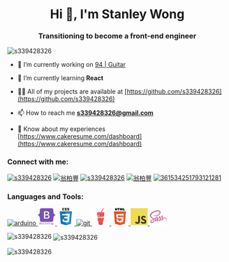 <h1 align="center">Hi 👋, I'm Stanley Wong</h1>
<h3 align="center">Transitioning to become a front-end engineer</h3>

<p align="left"> <img src="https://komarev.com/ghpvc/?username=s339428326&label=Profile%20views&color=0e75b6&style=flat" alt="s339428326" /> </p>

- 🔭 I’m currently working on [94 | Guitar](https://s339428326.github.io/Sider-project-94Iguiatr/)

- 🌱 I’m currently learning **React**

- 👨‍💻 All of my projects are available at [https://github.com/s339428326](https://github.com/s339428326)

- 📫 How to reach me **s339428326@gmail.com**

- 📄 Know about my experiences [https://www.cakeresume.com/dashboard](https://www.cakeresume.com/dashboard)

<h3 align="left">Connect with me:</h3>
<p align="left">
<a href="https://codepen.io/s339428326" target="blank"><img align="center" src="https://raw.githubusercontent.com/rahuldkjain/github-profile-readme-generator/master/src/images/icons/Social/codepen.svg" alt="s339428326" height="30" width="40" /></a>
<a href="https://linkedin.com/in/翁柏豐" target="blank"><img align="center" src="https://raw.githubusercontent.com/rahuldkjain/github-profile-readme-generator/master/src/images/icons/Social/linked-in-alt.svg" alt="翁柏豐" height="30" width="40" /></a>
<a href="https://stackoverflow.com/users/s339428326" target="blank"><img align="center" src="https://raw.githubusercontent.com/rahuldkjain/github-profile-readme-generator/master/src/images/icons/Social/stack-overflow.svg" alt="s339428326" height="30" width="40" /></a>
<a href="https://fb.com/翁柏豐" target="blank"><img align="center" src="https://raw.githubusercontent.com/rahuldkjain/github-profile-readme-generator/master/src/images/icons/Social/facebook.svg" alt="翁柏豐" height="30" width="40" /></a>
<a href="https://discord.gg/361534251793121281" target="blank"><img align="center" src="https://raw.githubusercontent.com/rahuldkjain/github-profile-readme-generator/master/src/images/icons/Social/discord.svg" alt="361534251793121281" height="30" width="40" /></a>
</p>

<h3 align="left">Languages and Tools:</h3>
<p align="left"> <a href="https://www.arduino.cc/" target="_blank" rel="noreferrer"> <img src="https://cdn.worldvectorlogo.com/logos/arduino-1.svg" alt="arduino" width="40" height="40"/> </a> <a href="https://getbootstrap.com" target="_blank" rel="noreferrer"> <img src="https://raw.githubusercontent.com/devicons/devicon/master/icons/bootstrap/bootstrap-plain-wordmark.svg" alt="bootstrap" width="40" height="40"/> </a> <a href="https://www.w3schools.com/css/" target="_blank" rel="noreferrer"> <img src="https://raw.githubusercontent.com/devicons/devicon/master/icons/css3/css3-original-wordmark.svg" alt="css3" width="40" height="40"/> </a> <a href="https://git-scm.com/" target="_blank" rel="noreferrer"> <img src="https://www.vectorlogo.zone/logos/git-scm/git-scm-icon.svg" alt="git" width="40" height="40"/> </a> <a href="https://gulpjs.com" target="_blank" rel="noreferrer"> <img src="https://raw.githubusercontent.com/devicons/devicon/master/icons/gulp/gulp-plain.svg" alt="gulp" width="40" height="40"/> </a> <a href="https://www.w3.org/html/" target="_blank" rel="noreferrer"> <img src="https://raw.githubusercontent.com/devicons/devicon/master/icons/html5/html5-original-wordmark.svg" alt="html5" width="40" height="40"/> </a> <a href="https://developer.mozilla.org/en-US/docs/Web/JavaScript" target="_blank" rel="noreferrer"> <img src="https://raw.githubusercontent.com/devicons/devicon/master/icons/javascript/javascript-original.svg" alt="javascript" width="40" height="40"/> </a> <a href="https://sass-lang.com" target="_blank" rel="noreferrer"> <img src="https://raw.githubusercontent.com/devicons/devicon/master/icons/sass/sass-original.svg" alt="sass" width="40" height="40"/> </a> </p>

<p style = "margin-bottom = 24px;"><img align="left" src="https://github-readme-stats.vercel.app/api/top-langs?username=s339428326&show_icons=true&locale=en&layout=compact" alt="s339428326" /></p>

<p>&nbsp;<img align="center" src="https://github-readme-stats.vercel.app/api?username=s339428326&show_icons=true&locale=en" alt="s339428326" /></p>

<p><img align="center" src="https://github-readme-streak-stats.herokuapp.com/?user=s339428326&" alt="s339428326" /></p>

